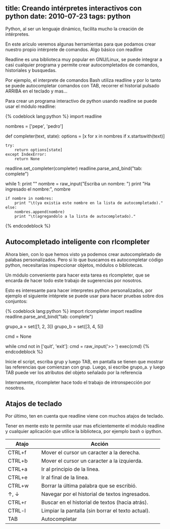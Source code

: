 title: Creando intérpretes interactivos con python
date: 2010-07-23
tags: python
---

Python, al ser un lenguaje dinámico, facilita mucho la creación de intérpretes.

En este arículo veremos algunas herramientas para que podamos crear nuestro propio intérprete de comandos.
Algo básico con readline
<!--more-->

Readline es una biblioteca muy popular en GNU/Linux, se puede integrar a casi cualquier programa y permite crear autocompletados de comandos, historiales y busquedas.

Por ejemplo, el interprete de comandos Bash utiliza readline y por lo tanto se puede autocompletar comandos con TAB, recorrer el historial pulsado ARRIBA en el teclado y mas...

Para crear un programa interactivo de python usando readline se puede usar el módulo readline:


{% codeblock lang:python %}
import readline

nombres = ['pepe', 'pedro']

def completer(text, state):
    options = [x for x in nombres if x.startswith(text)]

    try:
        return options[state]
    except IndexError:
        return None

readline.set_completer(completer)
readline.parse_and_bind("tab: complete")

while 1:
    print ""
    nombre = raw_input("Escriba un nombre: ")
    print "Ha ingresado el nombre:", nombre

    if nombre in nombres:
        print "\t(ya existia este nombre en la lista de autocompletado)."
    else:
        nombres.append(nombre)
        print "\t(agregandolo a la lista de autocompletado)."
{% endcodeblock %}


## Autocompletado inteligente con rlcompleter

Ahora bien, con lo que hemos visto ya podemos crear autocompletado de palabas personalizados. Pero si lo que buscamos es autocompletar código python, necesitarías inspeccionar objetos, módulos o bibliotecas.

Un módulo conveniente para hacer esta tarea es rlcompleter, que se encarda de hacer todo este trabajo de sugerencias por nosotros.

Esto es interesante para hacer interpretes python personalizados, por ejemplo el siguiente intéprete se puede usar para hacer pruebas sobre dos conjuntos:

{% codeblock lang:python %}
import rlcompleter
import readline
readline.parse_and_bind("tab: complete")

grupo_a = set([1, 2, 3])
grupo_b = set([3, 4, 5])

cmd = None

while cmd not in ['quit', 'exit']:
    cmd = raw_input('>> ')
    exec(cmd)
{% endcodeblock %}

Inicie el script, escriba grup y luego TAB, en pantalla se tienen que mostrar las referencias que comienzan con grup. Luego, si escribe grupo_a. y luego TAB puede ver los atributos del objeto señalado por la referencia

Internamente, rlcompleter hace todo el trabajo de intronspección por nosotros.


## Atajos de teclado

Por último, ten en cuenta que readline viene con muchos atajos de teclado.

Tener en mente esto te permite usar mas eficientemente el módulo readline y cualquier aplicación que utilice la biblioteca, por ejemplo bash o ipython.


<style>
table td {
    padding-right: 2em;
}
</style>


Atajo 	          | Acción
----------------- |------------------------------------------
CTRL+f 	          | Mover el cursor un caracter a la derecha.
CTRL+b 	          | Mover el cursor un caracter a la izquierda.
CTRL+a            | Ir al principio de la linea.
CTRL+e            | Ir al final de la linea.
CTRL+w            | Borrar la última palabra que se escribió.
↑, ↓         	  | Navegar por el historial de textos ingresados.
CTRL+r            | Buscar en el historial de textos (hacia atrás).
CTRL-l            | Limpiar la pantalla (sin borrar el texto actual).
TAB 	          | Autocompletar
